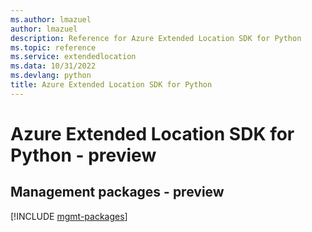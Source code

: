 ```yaml
---
ms.author: lmazuel
author: lmazuel
description: Reference for Azure Extended Location SDK for Python
ms.topic: reference
ms.service: extendedlocation
ms.data: 10/31/2022
ms.devlang: python
title: Azure Extended Location SDK for Python
---
```

# Azure Extended Location SDK for Python - preview

## Management packages - preview
[!INCLUDE [mgmt-packages](extended-location-mgmt-index.md)]